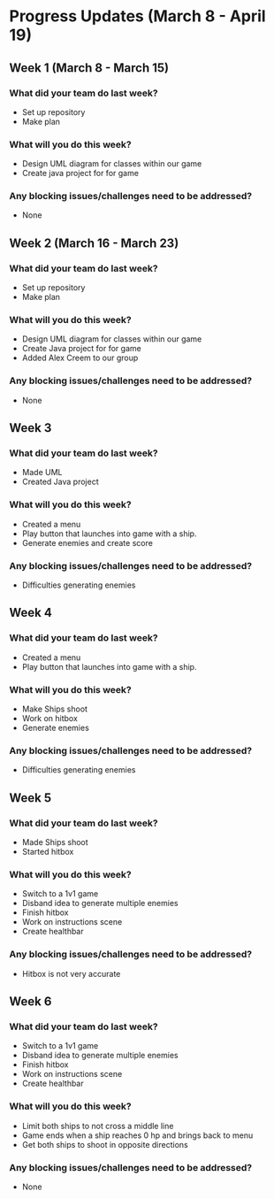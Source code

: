 # Progress Updates (March 8 - April 19)

## Week 1 (March 8 - March 15)

### What did your team do last week?
* Set up repository
* Make plan

### What will you do this week?
* Design UML diagram for classes within our game
* Create java project for for game

### Any blocking issues/challenges need to be addressed?
* None



## Week 2 (March 16 - March 23)

### What did your team do last week?
* Set up repository
* Make plan

### What will you do this week?
* Design UML diagram for classes within our game
* Create Java project for for game
* Added Alex Creem to our group

### Any blocking issues/challenges need to be addressed?
* None

## Week 3
### What did your team do last week?
* Made UML
* Created Java project

### What will you do this week?
* Created a menu
* Play button that launches into game with a ship.
* Generate enemies and create score
### Any blocking issues/challenges need to be addressed?
* Difficulties generating enemies

## Week 4
### What did your team do last week?
* Created a menu
* Play button that launches into game with a ship.

### What will you do this week?
* Make Ships shoot
* Work on hitbox
* Generate enemies

### Any blocking issues/challenges need to be addressed?
* Difficulties generating enemies

## Week 5
### What did your team do last week?
* Made Ships shoot
* Started hitbox

### What will you do this week?
* Switch to a 1v1 game
* Disband idea to generate multiple enemies
* Finish hitbox
* Work on instructions scene
* Create healthbar

### Any blocking issues/challenges need to be addressed?
* Hitbox is not very accurate

## Week 6
### What did your team do last week?
* Switch to a 1v1 game
* Disband idea to generate multiple enemies
* Finish hitbox
* Work on instructions scene
* Create healthbar

### What will you do this week?
* Limit both ships to not cross a middle line
* Game ends when a ship reaches 0 hp and brings back to menu
* Get both ships to shoot in opposite directions

### Any blocking issues/challenges need to be addressed?
* None
